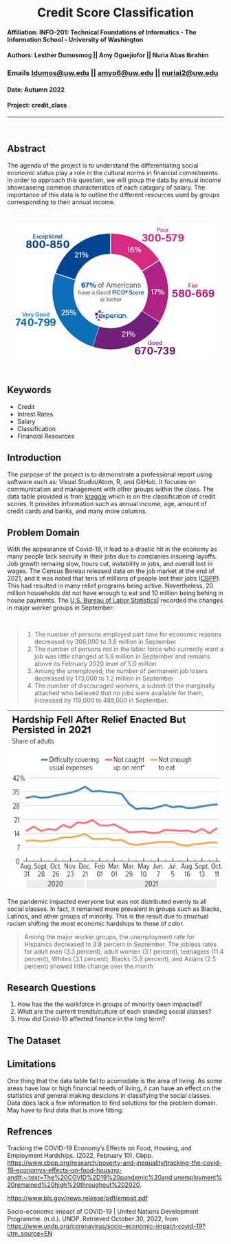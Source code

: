 # <div align="center"> Credit Score Classification </div>

#### **Affiliation:** INFO-201: Technical Foundations of Informatics - The Information School - University of Washington
#### **Authors:** Lesther Dumosmog || Amy Oguejiofor || Nuria Abas Ibrahim
###  **Emails**   ldumos@uw.edu    || amyo6@uw.edu   || nuriai2@uw.edu
#### **Date:**  Autumn 2022
#### **Project:** credit_class

- - -
<br>

## **Abstract**
<p> The agenda of the project is to understand the differentiating social economic status play a role in the cultural norms in financial commitments. In order to approach this question, we will group the data by annual income showcaseing common characteristics of each catagory of salary. The importance of this data is to outline the different resources used by groups corresponding to their annual income. </p>
<br>
<div align="center">

![Credit Score Image](images/experian-good-score-ranges-fico.png)
</div>
<br>

## **Keywords**
* Credit
* Intrest Rates
* Salary
* Classification
* Financial Resources

## **Introduction**
The purpose of the project is to demonstrate a professional report using software such as: Visual Studio/Atom, R, and GitHub. It focuses on communication and management with other groups within the class. The data table provided is from [kraggle](https://www.kaggle.com/datasets/clkmuhammed/creditscoreclassification?resource=download) which is on the classification of credit scores. It provides information such as annual income, age, amount of credit cards and banks, and many more columns.

## **Problem Domain**
With the appearance of Covid-19, it lead to a drastic hit in the economy as many people lack secruity in their jobs due to companies insueing layoffs. Job growth remaing slow, hours cut, instability in jobs, and overall lost in wages. The Census Bereau released data on the job market at the end of 2021, and it was noted that tens of millions of people lost their jobs ([CBPP](https://www.cbpp.org/research/poverty-and-inequality/tracking-the-covid-19-economys-effects-on-food-housing-and#:~:text=The%20COVID%2D19%20pandemic%20and,unemployment%20remained%20high%20throughout%202020.)). This had resulted in many relief programs being active. Nevertheless, 20 million households did not have enough to eat and 10 million being behing in house payments. The [U.S. Bureau of Labor Statistics](https://www.bls.gov/news.release/pdf/empsit.pdf)] recorded the changes in major worker groups in September:


<br>

> 1) The number of persons employed part time for economic reasons decreased by 306,000 to 3.8 million in September
> 2) The number of persons not in the labor force who currently want a job was little changed at 5.8 million in September and remains above its February 2020 level of 5.0 million
> 3) Among the unemployed, the number of permanent job losers decreased by 173,000 to 1.2 million in September
> 4) The number of discouraged workers, a subset of the marginally attached who believed that no jobs were available for them, increased by 119,000 to 485,000 in September.


<div align="center">

![Hardship Graph representing households unmet needs](images/HardshipGraph.png)
</div>

The pandemic impacted everyone but was not distributed evenly to all social classes. In fact, it remained more prevalent in groups such as Blacks, Latinos, and other groups of minority. This is the result due to structual racism shifting the most economic hardships to those of color.
> Among the major worker groups, the unemployment rate for Hispanics decreased to 3.8 percent in September. The jobless rates for adult men (3.3 percent), adult women (3.1 percent), teenagers (11.4
percent), Whites (3.1 percent), Blacks (5.8 percent), and Asians (2.5 percent) showed little change over the month


## **Research Questions**

1) How has the the workforce in groups of minority been impacted?
2) What are the current trends/culture of each standing social classes?
3) How did Covid-19 affected finance in the long term?

## **The Dataset**


## **Limitations**
One thing that the data table fail to acomodate is the area of living. As some areas have low or high financial needs of living, it can have an effect on the statistics and general making desicions in
classifying the social classes. Data does lack a few information to find solutions for the problem domain. May have to find data that is more fitting.

## **Refrences**

Tracking the COVID-19 Economy’s Effects on Food, Housing, and Employment Hardships. (2022, February 10). Cbpp. https://www.cbpp.org/research/poverty-and-inequality/tracking-the-covid-19-economys-effects-on-food-housing-and#:~:text=The%20COVID%2D19%20pandemic%20and,unemployment%20remained%20high%20throughout%202020.

https://www.bls.gov/news.release/pdf/empsit.pdf

Socio-economic impact of COVID-19 | United Nations Development Programme. (n.d.). UNDP. Retrieved October 30, 2022, from https://www.undp.org/coronavirus/socio-economic-impact-covid-19?utm_source=EN
